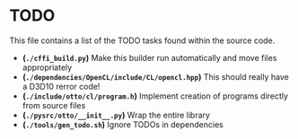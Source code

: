 # TODO
This file contains a list of the TODO tasks found within the source code.
- **(`./cffi_build.py`)** Make this builder run automatically and move files appropriately
- **(`./dependencies/OpenCL/include/CL/opencl.hpp`)** This should really have a D3D10 rerror code!
- **(`./include/otto/cl/program.h`)** Implement creation of programs directly from source files
- **(`./pysrc/otto/__init__.py`)** Wrap the entire library
- **(`./tools/gen_todo.sh`)** Ignore TODOs in dependencies
